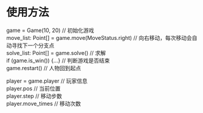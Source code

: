# 使用方法
game = Game(10, 20)  // 初始化游戏<br>
move_list: Point[] = game.move(MoveStatus.right)  // 向右移动，每次移动会自动寻找下一个分支点<br>
solve_list: Point[] = game.solve()  // 求解<br>
if (game.is_win()) {...}  // 判断游戏是否结束<br>
game.restart()  // 人物回到起点<br>

player = game.player  // 玩家信息<br>
player.pos  // 当前位置<br>
player.step  // 移动步数<br>
player.move_times  // 移动次数<br>
